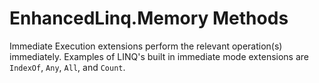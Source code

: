 # EnhancedLinq.Memory Methods

Immediate Execution extensions perform the relevant operation(s) immediately. Examples of LINQ's built in immediate mode extensions are ``IndexOf``, ``Any``, ``All``, and ``Count``.

